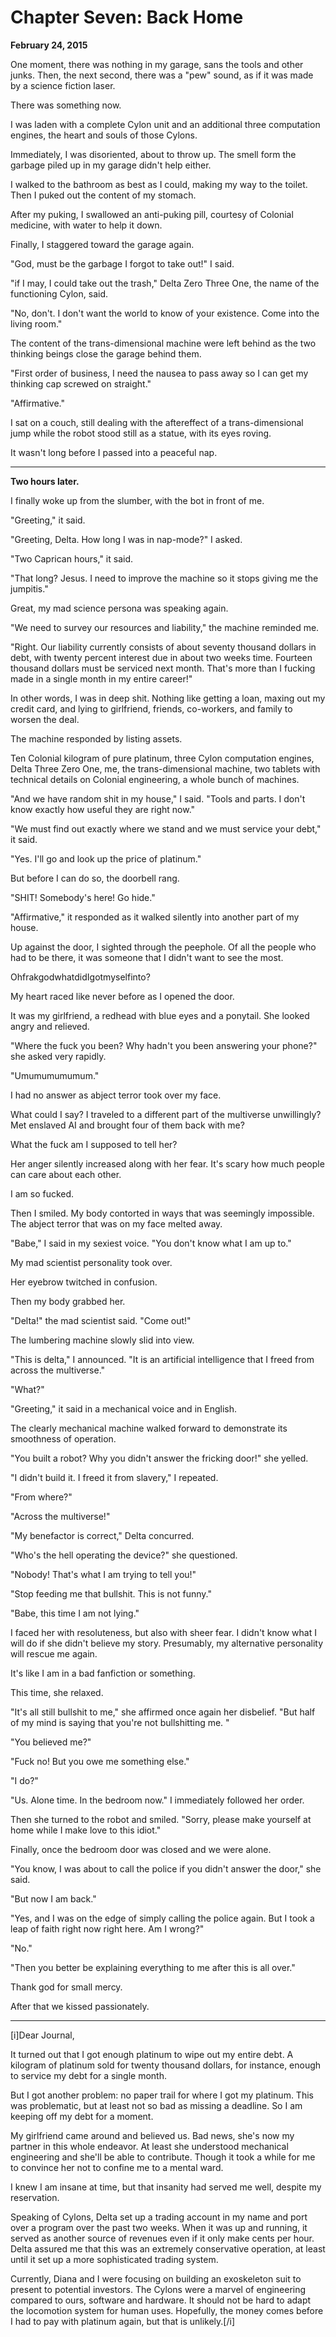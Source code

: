 # **Chapter Seven: Back Home**
**February 24, 2015**

One moment, there was nothing in my garage, sans the tools and other junks. Then, the next second, there was a "pew" sound, as if it was made by a science fiction laser.

There was something now.

I was laden with a complete Cylon unit and an additional three computation engines, the heart and souls of those Cylons.

Immediately, I was disoriented, about to throw up. The smell form the garbage piled up in my garage didn't help either.

I walked to the bathroom as best as I could, making my way to the toilet. Then I puked out the content of my stomach.

After my puking, I swallowed an anti-puking pill, courtesy of Colonial medicine, with water to help it down.

Finally, I staggered toward the garage again.

"God, must be the garbage I forgot to take out!" I said.

"if I may, I could take out the trash," Delta Zero Three One, the name of the functioning Cylon, said.

"No, don't. I don't want the world to know of your existence. Come into the living room."

The content of the trans-dimensional machine were left behind as the two thinking beings close the garage behind them.

"First order of business, I need the nausea to pass away so I can get my thinking cap screwed on straight."

"Affirmative."

I sat on a couch, still dealing with the aftereffect of a trans-dimensional jump while the robot stood still as a statue, with its eyes roving.

It wasn't long before I passed into a peaceful nap.

***
**Two hours later.**

I finally woke up from the slumber, with the bot in front of me.

"Greeting," it said.

"Greeting, Delta. How long I was in nap-mode?" I asked.

"Two Caprican hours," it said.

"That long? Jesus. I need to improve the machine so it stops giving me the jumpitis."

Great, my mad science persona was speaking again.

"We need to survey our resources and liability," the machine reminded me.

"Right. Our liability currently consists of about seventy thousand dollars in debt, with twenty percent interest due in about two weeks time. Fourteen thousand dollars must be serviced next month. That's more than I fucking made in a single month in my entire career!"

In other words, I was in deep shit. Nothing like getting a loan, maxing out my credit card, and lying to girlfriend, friends, co-workers, and family to worsen the deal.

The machine responded by listing assets.

Ten Colonial kilogram of pure platinum, three Cylon computation engines, Delta Three Zero One, me, the trans-dimensional machine, two tablets with technical details on Colonial engineering, a whole bunch of machines.

"And we have random shit in my house," I said. "Tools and parts. I don't know exactly how useful they are right now."

"We must find out exactly where we stand and we must service your debt," it said.

"Yes. I'll go and look up the price of platinum."

But before I can do so, the doorbell rang.

"SHIT! Somebody's here! Go hide."

"Affirmative," it responded as it walked silently into another part of my house.

Up against the door, I sighted through the peephole. Of all the people who had to be there, it was someone that I didn't want to see the most.

OhfrakgodwhatdidIgotmyselfinto?

My heart raced like never before as I opened the door.

It was my girlfriend, a redhead with blue eyes and a ponytail. She looked angry and relieved.

"Where the fuck you been? Why hadn't you been answering your phone?" she asked very rapidly.

"Umumumumumum."

I had no answer as abject terror took over my face.

What could I say? I traveled to a different part of the multiverse unwillingly? Met enslaved AI and brought four of them back with me?

What the fuck am I supposed to tell her?

Her anger silently increased along with her fear. It's scary how much people can care about each other.

I am so fucked.

Then I smiled. My body contorted in ways that was seemingly impossible. The abject terror that was on my face melted away.

"Babe," I said in my sexiest voice. "You don't know what I am up to."

My mad scientist personality took over.

Her eyebrow twitched in confusion.

Then my body grabbed her.

"Delta!" the mad scientist said. "Come out!"

The lumbering machine slowly slid into view.

"This is delta," I announced. "It is an artificial intelligence that I freed from across the multiverse."

"What?"

"Greeting," it said in a mechanical voice and in English.

The clearly mechanical machine walked forward to demonstrate its smoothness of operation.

"You built a robot? Why you didn't answer the fricking door!" she yelled.

"I didn't build it. I freed it from slavery," I repeated.

"From where?"

"Across the multiverse!"

"My benefactor is correct," Delta concurred.

"Who's the hell operating the device?" she questioned.

"Nobody! That's what I am trying to tell you!"

"Stop feeding me that bullshit. This is not funny."

"Babe, this time I am not lying."

I faced her with resoluteness, but also with sheer fear. I didn't know what I will do if she didn't believe my story. Presumably, my alternative personality will rescue me again.

It's like I am in a bad fanfiction or something.

This time, she relaxed.

"It's all still bullshit to me," she affirmed once again her disbelief. "But half of my mind is saying that you're not bullshitting me. "

"You believed me?"

"Fuck no! But you owe me something else."

"I do?"

"Us. Alone time. In the bedroom now." I immediately followed her order.

Then she turned to the robot and smiled. "Sorry, please make yourself at home while I make love to this idiot."

Finally, once the bedroom door was closed and we were alone.

"You know, I was about to call the police if you didn't answer the door," she said.

"But now I am back."

"Yes, and I was on the edge of simply calling the police again. But I took a leap of faith right now right here. Am I wrong?"

"No."

"Then you better be explaining everything to me after this is all over."

Thank god for small mercy.

After that we kissed passionately.

***
[i]Dear Journal,

It turned out that I got enough platinum to wipe out my entire debt. A kilogram of platinum sold for twenty thousand dollars, for instance, enough to service my debt for a single month.

But I got another problem: no paper trail for where I got my platinum. This was problematic, but at least not so bad as missing a deadline. So I am keeping off my debt for a moment.

My girlfriend came around and believed us. Bad news, she's now my partner in this whole endeavor. At least she understood mechanical engineering and she'll be able to contribute. Though it took a while for me to convince her not to confine me to a mental ward.

I knew I am insane at time, but that insanity had served me well, despite my reservation.

Speaking of Cylons, Delta set up a trading account in my name and port over a program over the past two weeks. When it was up and running, it served as another source of revenues even if it only make cents per hour. Delta assured me that this was an extremely conservative operation, at least until it set up a more sophisticated trading system.

Currently, Diana and I were focusing on building an exoskeleton suit to present to potential investors. The Cylons were a marvel of engineering compared to ours, software and hardware. It should not be hard to adapt the locomotion system for human uses. Hopefully, the money comes before I had to pay with platinum again, but that is unlikely.[/i]
